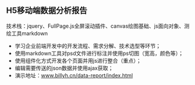 H5移动端数据分析报告
---
技术栈：jquery、FullPage.js全屏滚动插件、canvas绘图基础、js面向对象、测绘工具markdown
- 学习企业前端开发中的开发流程、需求分解、技术选型等环节；
- 使用markdown工具对psd文件进行标注并使用ps切图（宽高，颜色等）；
- 使用组件化方式开发各个页面并用js进行整合（重点）；
- 编辑需要传送的json数据并使用ajax获取；
- 演示地址：www.billyh.cn/data-report/index.html
